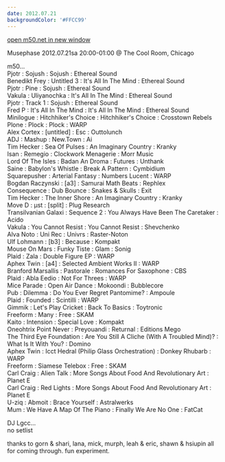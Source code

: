 ```yaml
---
date: 2012.07.21
backgroundColor: '#FFCC99'
---
```


[open m50.net in new window  
](http://m50.net/)  

Musephase 2012.07.21sa 20:00-01:00 @ The Cool Room, Chicago  

m50...  
Pjotr : Sojush : Sojush : Ethereal Sound  
Benedikt Frey : Untitled 3 : It's All In The Mind : Ethereal Sound  
Pjotr : Pine : Sojush : Ethereal Sound  
Vakula : Uliyanochka : It's All In The Mind : Ethereal Sound  
Pjotr : Track 1 : Sojush : Ethereal Sound  
Fred P : It's All In The Mind : It's All In The Mind : Ethereal Sound  
Minilogue : Hitchhiker's Choice : Hitchhiker's Choice : Crosstown Rebels  
Plone : Plock : Plock : WARP  
Alex Cortex : \[untitled\] : Esc : Outtolunch  
ADJ : Mashup : New.Town : Ai  
Tim Hecker : Sea Of Pulses : An Imaginary Country : Kranky  
Isan : Remegio : Clockwork Menagerie : Morr Music  
Lord Of The Isles : Badan An Droma : Futures : Unthank  
Saine : Babylon's Whistle : Break A Pattern : Cymbidium  
Squarepusher : Arterial Fantasy : Numbers Lucent : WARP  
Bogdan Raczynski : \[a3\] : Samurai Math Beats : Rephlex  
Consequence : Dub Bounce : Snakes & Skulls : Exit  
Tim Hecker : The Inner Shore : An Imaginary Country : Kranky  
Move D : µst : \[split\] : Plug Research  
Transilvanian Galaxi : Sequence 2 : You Always Have Been The Caretaker : Acido  
Vakula : You Cannot Resist : You Cannot Resist : Shevchenko  
Alva Noto : Uni Rec : Univrs : Raster-Noton  
Ulf Lohmann : \[b3\] : Because : Kompakt  
Mouse On Mars : Funky Tiste : Glam : Sonig  
Plaid : Zala : Double Figure EP : WARP  
Aphex Twin : \[a4\] : Selected Ambient Works II : WARP  
Branford Marsallis : Pastorale : Romances For Saxophone : CBS  
Plaid : Abla Eedio : Not For Threes : WARP  
Mice Parade : Open Air Dance : Mokoondi : Bubblecore  
Pub : Dilemma : Do You Ever Regret Pantomime? : Ampoule  
Plaid : Founded : Scintilli : WARP  
Gimmik : Let's Play Cricket : Back To Basics : Toytronic  
Freeform : Many : Free : SKAM  
Kaito : Intension : Special Love : Kompakt  
Oneohtrix Point Never : Preyouandi : Returnal : Editions Mego  
The Third Eye Foundation : Are You Still A Cliche (With A Troubled Mind)? : What Is It With You? : Domino  
Aphex Twin : Icct Hedral (Philip Glass Orchestration) : Donkey Rhubarb : WARP  
Freeform : Siamese Telebox : Free : SKAM  
Carl Craig : Alien Talk : More Songs About Food And Revolutionary Art : Planet E  
Carl Craig : Red Lights : More Songs About Food And Revolutionary Art : Planet E  
U-ziq : Abmoit : Brace Yourself : Astralwerks  
Mum : We Have A Map Of The Piano : Finally We Are No One : FatCat  

DJ Lgcc...  
no setlist  

thanks to gorn & shari, lana, mick, murph, leah & eric, shawn & hsiupin all for coming through. fun experiment.